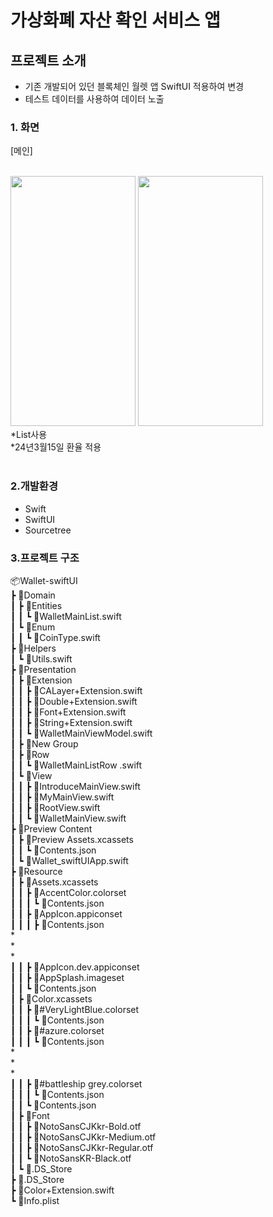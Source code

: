 
# 가상화폐 자산 확인 서비스 앱
## 프로젝트 소개
* 기존 개발되어 있던 블록체인 월렛 앱 SwiftUI 적용하여 변경
* 테스트 데이터를 사용하여 데이터 노출

### 1. 화면
[메인]<br />
<br />

<img src="https://github.com/badahyeong/Wallet-swiftUI/assets/162557362/dc644f43-191a-4433-a9b2-9730cfbe4ea0"  width="200" height="400"/>
<img src="https://github.com/badahyeong/Wallet-swiftUI/assets/162557362/6fdca887-e5b2-4418-b985-268e258c1893"  width="200" height="400"/>

<br />
*List사용<br />
*24년3월15일 환율 적용<br />
<br />

### 2.개발환경
- Swift
- SwiftUI
- Sourcetree


### 3.프로젝트 구조

📦Wallet-swiftUI<br />
 ┣ 📂Domain<br />
 ┃ ┣ 📂Entities<br />
 ┃ ┃ ┗ 📜WalletMainList.swift<br />
 ┃ ┗ 📂Enum<br />
 ┃ ┃ ┗ 📜CoinType.swift<br />
 ┣ 📂Helpers<br />
 ┃ ┗ 📜Utils.swift<br />
 ┣ 📂Presentation<br />
 ┃ ┣ 📂Extension<br />
 ┃ ┃ ┣ 📜CALayer+Extension.swift<br />
 ┃ ┃ ┣ 📜Double+Extension.swift<br />
 ┃ ┃ ┣ 📜Font+Extension.swift<br />
 ┃ ┃ ┣ 📜String+Extension.swift<br />
 ┃ ┃ ┗ 📜WalletMainViewModel.swift<br />
 ┃ ┣ 📂New Group<br />
 ┃ ┣ 📂Row<br />
 ┃ ┃ ┗ 📜WalletMainListRow .swift<br />
 ┃ ┗ 📂View<br />
 ┃ ┃ ┣ 📜IntroduceMainView.swift<br />
 ┃ ┃ ┣ 📜MyMainView.swift<br />
 ┃ ┃ ┣ 📜RootView.swift<br />
 ┃ ┃ ┗ 📜WalletMainView.swift<br />
 ┣ 📂Preview Content<br />
 ┃ ┣ 📂Preview Assets.xcassets<br />
 ┃ ┃ ┗ 📜Contents.json<br />
 ┃ ┗ 📜Wallet_swiftUIApp.swift<br />
 ┣ 📂Resource<br />
 ┃ ┣ 📂Assets.xcassets<br />
 ┃ ┃ ┣ 📂AccentColor.colorset<br />
 ┃ ┃ ┃ ┗ 📜Contents.json<br />
 ┃ ┃ ┣ 📂AppIcon.appiconset<br />
 ┃ ┃ ┃ ┣ 📜Contents.json<br />
             *<br />
             *<br />
             *<br />
 ┃ ┃ ┣ 📂AppIcon.dev.appiconset<br />
 ┃ ┃ ┣ 📂AppSplash.imageset<br />
 ┃ ┃ ┗ 📜Contents.json<br />
 ┃ ┣ 📂Color.xcassets<br />
 ┃ ┃ ┣ 📂#VeryLightBlue.colorset<br />
 ┃ ┃ ┃ ┗ 📜Contents.json<br />
 ┃ ┃ ┣ 📂#azure.colorset<br />
 ┃ ┃ ┃ ┗ 📜Contents.json<br />
             *<br />
             *<br />
             *<br />
 ┃ ┃ ┣ 📂#battleship grey.colorset<br />
 ┃ ┃ ┃ ┗ 📜Contents.json<br />
 ┃ ┃ ┗ 📜Contents.json<br />
 ┃ ┣ 📂Font<br />
 ┃ ┃ ┣ 📜NotoSansCJKkr-Bold.otf<br />
 ┃ ┃ ┣ 📜NotoSansCJKkr-Medium.otf<br />
 ┃ ┃ ┣ 📜NotoSansCJKkr-Regular.otf<br />
 ┃ ┃ ┗ 📜NotoSansKR-Black.otf<br />
 ┃ ┗ 📜.DS_Store<br />
 ┣ 📜.DS_Store<br />
 ┣ 📜Color+Extension.swift<br />
 ┗ 📜Info.plist<br />

 
